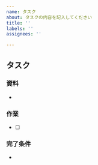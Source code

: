 ```yaml
---
name: タスク
about: タスクの内容を記入してください
title: ''
labels: ''
assignees: ''

---
```


## タスク

### 資料
+ 

### 作業
+ [ ] 

### 完了条件
+
